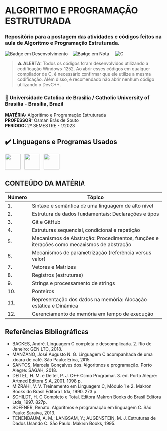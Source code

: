 # ALGORITMO E PROGRAMAÇÃO ESTRUTURADA

### Repositório para a postagem das atividades e códigos feitos na aula de Algoritmo e Programação Estruturada.
![Badge em Desenvolvimento](http://img.shields.io/static/v1?label=STATUS&message=CURSANDO&color=GREEN&style=for-the-badge) &nbsp; &nbsp;![Badge em Nota](http://img.shields.io/static/v1?label=NOTA&message=NÃO%20LANÇADA&color=%23FF0000&style=for-the-badge)  &nbsp; &nbsp; ![C](https://img.shields.io/badge/c-%2300599C.svg?style=for-the-badge&logo=c&logoColor=white)

> ⚠️ **ALERTA:** Todos os códigos foram desenvolvidos utilizando a codificação Windows-1252. Ao abrir esses códigos em qualquer compilador de C, é necessário confirmar que ele utilize a mesma codificação. Além disso, é recomendado não abrir nenhum código utilizando o DevC++.

### 📍 **Universidade Catolica de Brasilia / Catholic University of Brasilia** - Brasília, Brazil
**MATÉRIA:** Algoritimo e Programação Estruturada <br>
**PROFESSOR:** Osman Brás de Souto <br>
**PERÍODO:** 2º SEMESTRE - 1/2023
## ✔️ Linguagens e Programas Usados

<img src="https://cdn.jsdelivr.net/gh/devicons/devicon/icons/c/c-original.svg" width="50" height="50"/> &nbsp; <img src="https://cdn.jsdelivr.net/gh/devicons/devicon/icons/vscode/vscode-original.svg" width="50" height="50"/> &nbsp; <img src="https://cdn.jsdelivr.net/gh/devicons/devicon/icons/git/git-original.svg" width="50" height="50"/> 

## CONTEÚDO DA MATÉRIA

| Número | Tópico                                                   |
| ------ | -------------------------------------------------------- |
| 1.     | Sintaxe e semântica de uma linguagem de alto nível        |
| 2.     | Estrutura de dados fundamentais: Declarações e tipos      |
| 3.     | Git e GitHub                                             |
| 4.     | Estruturas sequencial, condicional e repetição            |
| 5.     | Mecanismos de Abstração: Procedimentos, funções e iterações como mecanismos de abstração |
| 6.     | Mecanismos de parametrização (referência versus valor)    |
| 7.     | Vetores e Matrizes                                       |
| 8.     | Registros (estruturas)                                   |
| 9.     | Strings e processamento de strings                       |
| 10.    | Ponteiros                                                |
| 11.    | Representação dos dados na memória: Alocação estática e Dinâmica |
| 12.    | Gerenciamento de memória em tempo de execução             |

##  Referências Bibliográficas

- BACKES, André. Linguagem C completa e descomplicada. 2. Rio de Janeiro: GEN LTC, 2018.
- MANZANO, José Augusto N. G. Linguagem C acompanhada de uma xícara de café. São Paulo: Erica, 2015.
- SANTOS, Marcela Gonçalves dos. Algoritmos e programação. Porto Alegre: SAGAH, 2018.
- DEITEL, H. M. e Deitel, P. J. C++ Como Programar. 3. ed. Porto Alegre: Artmed Editora S.A, 2001. 1098 p.
- MIZRAHI, V. V. Treinamento em Linguagem C, Módulo 1 e 2. Makron Books do Brasil Editora Ltda, 1990. 273 p.
- SCHILDT, H. C Completo e Total. Editora Makron Books do Brasil Editora Ltda, 1997. 827p.
- SOFFNER, Renato. Algoritmos e programação em linguagem C. São Paulo: Saraiva, 2013.
- TENENBAUM, A. M.; LANGSAM, Y.; AUGENSTEIN, M. J. Estruturas de Dados Usando C. São Paulo: Makron Books, 1995.

